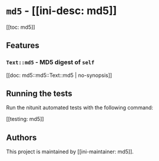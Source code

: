 # `md5` - [[ini-desc: md5]]

[[toc: md5]]

## Features

### `Text::md5` - MD5 digest of `self`

[[doc: md5::md5::Text::md5 | no-synopsis]]

## Running the tests

Run the nitunit automated tests with the following command:

[[testing: md5]]

## Authors

This project is maintained by [[ini-maintainer: md5]].
